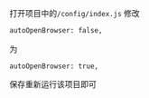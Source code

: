 打开项目中的`/config/index.js`
修改
  ``` bash
autoOpenBrowser: false,
```
为
  ``` base
autoOpenBrowser: true,
```
保存重新运行该项目即可
